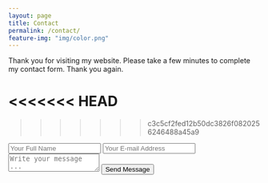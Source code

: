 ```yaml
---
layout: page
title: Contact
permalink: /contact/
feature-img: "img/color.png"
---
```


Thank you for visiting my website.  Please take a few minutes to complete my contact form.  Thank you again.

<form action="https://getsimpleform.com/messages?form_api_token=e0edf97756e952b02f8299cc2f152395" method="post">

<<<<<<< HEAD
=======
<form action="https://getsimpleform.com/messages?form_api_token=e0edf97756e952b02f8299cc2f152395" method="post">

>>>>>>> c3c5cf2fed12b50dc3826f0820256246488a45a9
  <!-- the redirect_to is optional, the form will redirect to the referrer on submission -->
  <input type='hidden' name='redirect_to' value='http://stephencoyne.me/thank-you'/>
  <input type='text' name='name' placeholder='Your Full Name' />
  <input type='email' name='email' placeholder='Your E-mail Address' />
  <textarea name='message' placeholder='Write your message ...'></textarea>
  <input type='submit' value='Send Message' />
</form>
